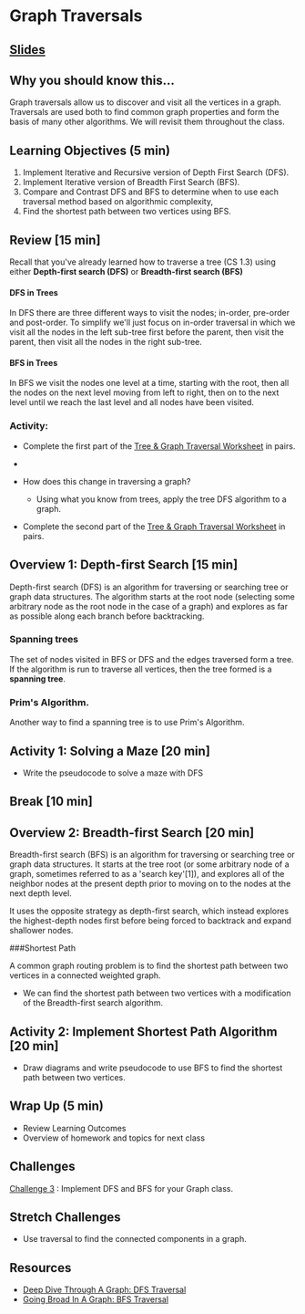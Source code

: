 # Graph Traversals

## [Slides](https://docs.google.com/presentation/d/1bfFSSSj4j9H5nefw1gJfwvViPXt1RzdiyQ6l6ET2wAA/edit?usp=sharing)

## Why you should know this...
Graph traversals allow us to discover and visit all the vertices in a graph. Traversals are used both to find common graph properties and form the basis of many other algorithms.  We will revisit them throughout the class.


## Learning Objectives (5 min)

1. Implement Iterative and Recursive version of Depth First Search (DFS).
1. Implement Iterative version of Breadth First Search (BFS).
1. Compare and Contrast DFS and BFS to determine when to use each traversal method based on algorithmic complexity,
1. Find the shortest path between two vertices using BFS.

## Review [15 min]
Recall that you've already learned how to traverse a tree (CS 1.3) using either
 **Depth-first search (DFS)** or **Breadth-first search (BFS)**

#### DFS in Trees

In DFS there are three different ways to visit the nodes; in-order, pre-order and post-order.  To simplify we'll just focus on in-order traversal in which we visit all the nodes in the left sub-tree first before the parent, then visit the parent, then visit all the nodes in the right sub-tree.


#### BFS in Trees

In BFS we visit the nodes one level at a time, starting with the root, then all the nodes on the next level moving from left to right, then on to the next level until we reach the last level and all nodes have been visited.

### Activity:
- Complete the first part of the [Tree & Graph Traversal Worksheet](Assignments/Traversal-Worksheet.md) in pairs.  
 -
- How does this change in traversing a graph?
    - Using what you know from trees, apply the tree DFS algorithm to a graph.

- Complete the second part of the [Tree & Graph Traversal Worksheet](Assignments/Traversal-Worksheet.md) in pairs.  

## Overview 1: Depth-first Search [15 min]

Depth-first search (DFS) is an algorithm for traversing or searching tree or graph data structures. The algorithm starts at the root node (selecting some arbitrary node as the root node in the case of a graph) and explores as far as possible along each branch before backtracking.


### Spanning trees
The set of nodes visited in BFS or DFS and the edges traversed form a tree.  If the algorithm is run to traverse all vertices, then the tree formed is a **spanning tree**.

### Prim's Algorithm.
Another way to find a spanning tree is to use Prim's Algorithm.

## Activity 1: Solving a Maze [20 min]
- Write the pseudocode to solve a maze with DFS

## Break [10 min]

## Overview 2: Breadth-first Search [20 min]

Breadth-first search (BFS) is an algorithm for traversing or searching tree or graph data structures. It starts at the tree root (or some arbitrary node of a graph, sometimes referred to as a 'search key'[1]), and explores all of the neighbor nodes at the present depth prior to moving on to the nodes at the next depth level.

It uses the opposite strategy as depth-first search, which instead explores the highest-depth nodes first before being forced to backtrack and expand shallower nodes.


###Shortest Path

A common graph routing problem is to find the shortest path between two vertices in a connected weighted graph.  

- We can find the shortest path between two vertices with a modification of the Breadth-first search algorithm.


## Activity 2: Implement Shortest Path Algorithm [20 min]
- Draw diagrams and write pseudocode to use BFS to find the shortest path between two vertices.  

## Wrap Up (5 min)

- Review Learning Outcomes
- Overview of homework and topics for next class

## Challenges
[Challenge 3](Assignments/Challenges.md) : Implement DFS and BFS for your Graph class.

## Stretch Challenges
- Use traversal to find the connected components in a graph.


## Resources
- [Deep Dive Through A Graph: DFS Traversal](https://medium.com/basecs/deep-dive-through-a-graph-dfs-traversal-8177df5d0f13)
- [Going Broad In A Graph: BFS Traversal](https://medium.com/basecs/going-broad-in-a-graph-bfs-traversal-959bd1a09255)
